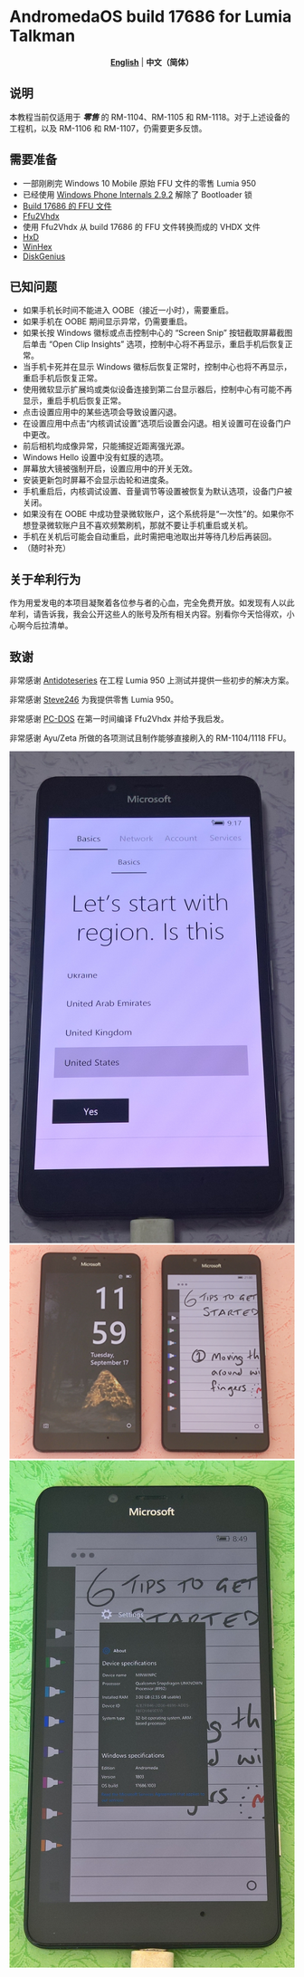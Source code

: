 # AndromedaOS build 17686 for Lumia Talkman
<div align="center">
  
  [**English**](./README.md) | **中文（简体）**
  
</div>

## 说明
本教程当前仅适用于 ***零售*** 的 RM-1104、RM-1105 和 RM-1118。对于上述设备的工程机，以及 RM-1106 和 RM-1107，仍需要更多反馈。
## 需要准备
* 一部刚刷完 Windows 10 Mobile 原始 FFU 文件的零售 Lumia 950
* 已经使用 [Windows Phone Internals 2.9.2](https://github.com/ReneLergner/WPinternals/releases/tag/2.9.2) 解除了 Bootloader 锁
* [Build 17686 的 FFU 文件](https://archive.org/download/andromeda17686/Image_180714-0836_Talkman.7z)
* [Ffu2Vhdx](https://github.com/gus33000/Ffu2Vhdx)
* 使用 Ffu2Vhdx 从 build 17686 的 FFU 文件转换而成的 VHDX 文件
* [HxD](https://mh-nexus.de/en/hxd/)
* [WinHex](https://www.x-ways.net/winhex/)
* [DiskGenius](https://www.diskgenius.com/download.php)
## 已知问题
* 如果手机长时间不能进入 OOBE（接近一小时），需要重启。
* 如果手机在 OOBE 期间显示异常，仍需要重启。
* 如果长按 Windows 徽标或点击控制中心的 “Screen Snip” 按钮截取屏幕截图后单击 “Open Clip Insights” 选项，控制中心将不再显示，重启手机后恢复正常。
* 当手机卡死并在显示 Windows 徽标后恢复正常时，控制中心也将不再显示，重启手机后恢复正常。
* 使用微软显示扩展坞或类似设备连接到第二台显示器后，控制中心有可能不再显示，重启手机后恢复正常。
* 点击设置应用中的某些选项会导致设置闪退。
* 在设置应用中点击“内核调试设置”选项后设置会闪退。相关设置可在设备门户中更改。
* 前后相机均成像异常，只能捕捉近距离强光源。
* Windows Hello 设置中没有虹膜的选项。
* 屏幕放大镜被强制开启，设置应用中的开关无效。
* 安装更新包时屏幕不会显示齿轮和进度条。
* 手机重启后，内核调试设置、音量调节等设置被恢复为默认选项，设备门户被关闭。
* 如果没有在 OOBE 中成功登录微软账户，这个系统将是“一次性”的。如果你不想登录微软账户且不喜欢频繁刷机，那就不要让手机重启或关机。
* 手机在关机后可能会自动重启，此时需把电池取出并等待几秒后再装回。
* （随时补充）
## 关于牟利行为
作为用爱发电的本项目凝聚着各位参与者的心血，完全免费开放。如发现有人以此牟利，请告诉我，我会公开这些人的账号及所有相关内容。别看你今天恰得欢，小心啊今后拉清单。
## 致谢
非常感谢 [Antidoteseries](https://github.com/Antidoteseries) 在工程 Lumia 950 上测试并提供一些初步的解决方案。

非常感谢 [Steve246](https://github.com/SteveNo246) 为我提供零售 Lumia 950。

非常感谢 [PC-DOS](https://github.com/PC-DOS) 在第一时间编译 Ffu2Vhdx 并给予我启发。

非常感谢 Ayu/Zeta 所做的各项测试且制作能够直接刷入的 RM-1104/1118 FFU。

![](https://github.com/Ritsu909/Andromeda_17686/blob/main/WP_20240909_23_33_03_Pro.jpg)
![](https://github.com/Ritsu909/Andromeda_17686/blob/main/IMG_20240911_120153.jpg)
![](https://github.com/Ritsu909/Andromeda_17686/blob/main/WP_20240912_11_49_40_Rich.jpg)
